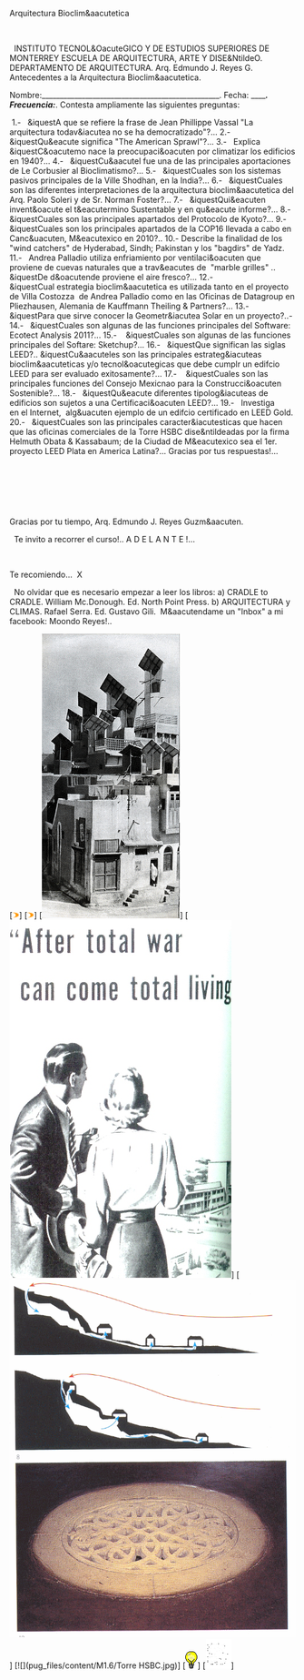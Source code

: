 

Arquitectura 
Bioclim&aacutetica




 





 
INSTITUTO TECNOL&OacuteGICO Y DE ESTUDIOS SUPERIORES DE MONTERREY
ESCUELA DE ARQUITECTURA, ARTE Y DISE&NtildeO.
DEPARTAMENTO DE ARQUITECTURA.
Arq. Edmundo J. Reyes G.
Antecedentes a la Arquitectura Bioclim&aacutetica. 


Nombre:_________________________________________________. 
Fecha: _________________________________________________. 
Frecuencia:_____________________________________________. 
Contesta 
 ampliamente las siguientes 
 preguntas:













 1.-   &iquestA que 
 se refiere la frase de Jean Phillippe Vassal "La 
 arquitectura todav&iacutea no se ha 
 democratizado"?...
2.-   
 &iquestQu&eacute significa "The American 
 Sprawl"?...
3.-   
 Explica &iquestC&oacutemo nace la preocupaci&oacuten por climatizar los edificios en 
 1940?...
4.-   
 &iquestCu&aacutel fue una de las principales aportaciones de Le 
 Corbusier al Bioclimatismo?...
5.-   
 &iquestCuales son los sistemas pasivos principales de la Ville 
 Shodhan, en la India?...
6.-   
 &iquestCuales son las diferentes interpretaciones de la arquitectura 
 bioclim&aacutetica del Arq. Paolo Soleri y de Sr. 
 Norman Foster?...
7.-   
 &iquestQui&eacuten invent&oacute el t&eacutermino Sustentable y en qu&eacute 
 informe?...
8.-   
 &iquestCuales son las principales apartados del Protocolo de 
 Kyoto?...
9.-   
 &iquestCuales son los principales apartados de la COP16 
 llevada a cabo en Canc&uacuten, M&eacutexico en 2010?..
10.- 
 Describe la finalidad de los "wind catchers" de 
 Hyderabad, Sindh; Pakinstan y los "bagdirs" de 
 Yadz.
11.-   
 Andrea Palladio utiliza enfriamiento por 
 ventilaci&oacuten que proviene de cuevas naturales que a trav&eacutes de 
  "marble grilles" .. &iquestDe d&oacutende proviene 
 el aire fresco?...
12.-  
   &iquestCual estrategia bioclim&aacutetica es utilizada tanto 
 en el proyecto de Villa Costozza  de Andrea 
 Palladio como en las Oficinas de 
 Datagroup en Pliezhausen, Alemania de Kauffmann Theiling & 
 Partners?...
13.-   
 &iquestPara que sirve conocer la Geometr&iacutea Solar en un 
 proyecto?..-
14.-   
 &iquestCuales son algunas de las funciones principales del 
 Software: Ecotect Analysis 
 2011?...
15.-    &iquestCuales 
 son algunas de las funciones principales del Softare: 
 Sketchup?...
16.-   
 &iquestQue significan las siglas LEED?.. &iquestCu&aacuteles son las 
 principales estrateg&iacuteas bioclim&aacuteticas y/o tecnol&oacutegicas que debe 
 cumplr un edifcio LEED para ser evaluado 
 exitosamente?...
17.-    &iquestCuales 
 son las principales funciones del Consejo Mexicnao para la 
 Construcci&oacuten Sostenible?...
18.-   
 &iquestQu&eacute diferentes tipolog&iacuteas de edificios son sujetos a 
 una Certificaci&oacuten LEED?...
19.-   Investiga 
 en el Internet,  alg&uacuten ejemplo de un edifcio 
 certificado en LEED 
 Gold.
20.-   &iquestCuales 
 son las principales caracter&iacutesticas que hacen que las oficinas 
 comerciales de la Torre HSBC dise&ntildeadas por la firma 
 Helmuth Obata & Kassabaum; de la Ciudad de M&eacutexico sea el 
 1er. proyecto LEED Plata en America 
 Latina?...
Gracias 
 por tus respuestas!...
















        
 


  
 




 




Gracias por tu 
 tiempo, 
Arq. Edmundo J. 
 Reyes Guzm&aacuten. 


  Te invito a recorrer el 
 curso!.. A D E L A N T E 
 !...

 









Te recomiendo... 
X 


  No olvidar que es 
 necesario empezar a leer los libros:
a) CRADLE to CRADLE. William 
 Mc.Donough. Ed. North Point Press.
b) ARQUITECTURA y CLIMAS. Rafael 
 Serra. Ed. Gustavo 
 Gili.
 M&aacutendame un "Inbox" a mi facebook: 
 Moondo Reyes!..



[![](pug_files/content/M1.6/arcbul2a.gif)]
[![](pug_files/content/M1.6/arcbul2a.gif)]
[![](pug_files/content/M1.6/Hyderabad.gif)]
[![](pug_files/content/M1.6/WAR.jpg)]
[![](pug_files/content/M1.6/Respiradero.gif)]
[![](pug_files/content/M1.6/Torre HSBC.jpg)]
[![](pug_files/content/M1.6/sugerencias.gif)]
[![](pug_files/content/M1.6/email_41.gif)]

